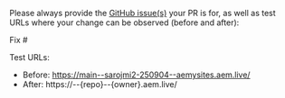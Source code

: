 Please always provide the [GitHub issue(s)](../issues) your PR is for, as well as test URLs where your change can be observed (before and after):

Fix #<gh-issue-id>

Test URLs:
- Before: https://main--sarojmi2-250904--aemysites.aem.live/
- After: https://<branch>--{repo}--{owner}.aem.live/
